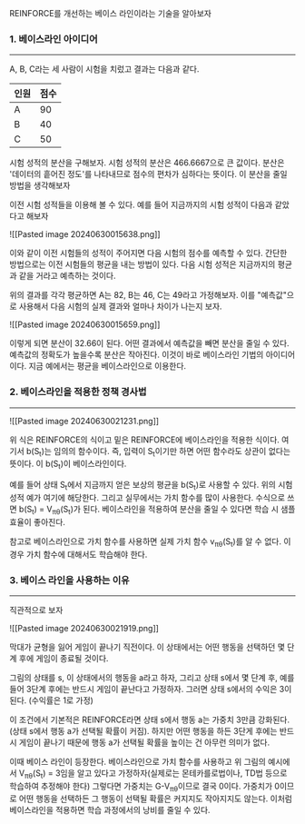 REINFORCE를 개선하는 베이스 라인이라는 기술을 알아보자

### 1. 베이스라인 아이디어
---
A, B, C라는 세 사람이 시험을 치렀고 결과는 다음과 같다.

| 인원  | 점수  |
| --- | --- |
| A   | 90  |
| B   | 40  |
| C   | 50  |

시험 성적의 분산을 구해보자. 시험 성적의 분산은 466.6667으로 큰 값이다. 분산은 '데이터의 흩어진 정도'를 나타내므로 점수의 편차가 심하다는 뜻이다. 이 분산을 줄일 방법을 생각해보자

이전 시험 성적들을 이용해 볼 수 있다. 예를 들어 지금까지의 시험 성적이 다음과 같았다고 해보자

![[Pasted image 20240630015638.png]]

이와 같이 이전 시험들의 성적이 주어지면 다음 시험의 점수를 예측할 수 있다. 간단한 방법으로는 이전 시험들의 평균을 내는 방법이 있다. 다음 시험 성적은 지금까지의 평균과 같을 거라고 예측하는 것이다. 

위의 결과를 각각 평균하면 A는 82, B는 46, C는 49라고 가정해보자. 이를 "예측값"으로 사용해서 다음 시험의 실제 결과와 얼마나 차이가 나는지 보자.

![[Pasted image 20240630015659.png]]

이렇게 되면 분산이 32.66이 된다. 어떤 결과에서 예측값을 빼면 분산을 줄일 수 있다. 예측값의 정확도가 높을수록 분산은 작아진다. 이것이 바로 베이스라인 기법의 아이디어이다. 지금 예에서는 평균을 베이스라인으로 이용한다. 

### 2. 베이스라인을 적용한 정책 경사법
---
![[Pasted image 20240630021231.png]]

위 식은 REINFORCE의 식이고 밑은 REINFORCE에 베이스라인을 적용한 식이다. 여기서 b(S<sub>t</sub>)는 임의의 함수이다. 즉, 입력이 S<sub>t</sub>이기만 하면 어떤 함수라도 상관이 없다는 뜻이다. 이 b(S<sub>t</sub>)이 베이스라인이다. 

예를 들어 상태 S<sub>t</sub>에서 지금까지 얻은 보상의 평균을 b(S<sub>t</sub>)로 사용할 수 있다. 위의 시험 성적 예가 여기에 해당한다. 그리고 실무에서는 가치 함수를 많이 사용한다. 수식으로 쓰면 b(S<sub>t</sub>) = V<sub>πθ</sub>(S<sub>t</sub>)가 된다. 베이스라인을 적용하여 분산을 줄일 수 있다면 학습 시 샘플 효율이 좋아진다. 

참고로 베이스라인으로 가치 함수를 사용하면 실제 가치 함수 v<sub>πθ</sub>(S<sub>t</sub>)를 알 수 없다. 이 경우 가치 함수에 대해서도 학습해야 한다.

### 3. 베이스 라인을 사용하는 이유
---
직관적으로 보자

![[Pasted image 20240630021919.png]]

막대가 균형을 잃어 게임이 끝나기 직전이다. 이 상태에서는 어떤 행동을 선택하던 몇 단계 후에 게임이 종료될 것이다. 

그림의 상태를 s, 이 상태에서의 행동을 a라고 하자, 그리고 상태 s에서 몇 단계 후, 예를 들어 3단계 후에는 반드시 게임이 끝난다고 가정하자. 그러면 상태 s에서의 수익은 3이 된다. (수익률은 1로 가정) 

이 조건에서 기본적은 REINFORCE라면 상태 s에서 행동 a는 가중치 3만큼 강화된다. (상태 s에서 행동 a가 선택될 확률이 커짐). 하지만 어떤 행동을 하든 3단게 후에는 반드시 게임이 끝나기 때문에 행동 a가 선택될 확률을 높이는 건 아무런 의미가 없다.

이때 베이스 라인이 등장한다. 베이스라인으로 가치 함수를 사용하고 위 그림의 예시에서 V<sub>πθ</sub>(S<sub>t</sub>) = 3임을 알고 있다고 가정하자(실제로는 몬테카를로법이나, TD법 등으로 학습하여 추정해야 한다) 그렇다면 가중치는 G-V<sub>πθ</sub>이므로 결국 0이다. 가중치가 0이므로 어떤 행동을 선택하든 그 행동이 선택될 확률은 커지지도 작아지지도 않는다. 이처럼 베이스라인을 적용하면 학습 과정에서의 낭비를 줄일 수 있다.



